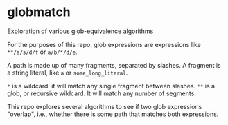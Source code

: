 # globmatch
Exploration of various glob-equivalence algorithms

For the purposes of this repo, glob expressions are expressions like `**/a/s/d/f` or `a/b/*/d/e`.

A path is made up of many fragments, separated by slashes. A fragment is a string literal, like `a` or `some_long_literal`.

`*` is a wildcard: it will match any single fragment between slashes.
`**` is a glob, or recursive wildcard. It will match any number of segments.

This repo explores several algorithms to see if two glob expressions "overlap", i.e., whether there is some path that matches both expressions.
